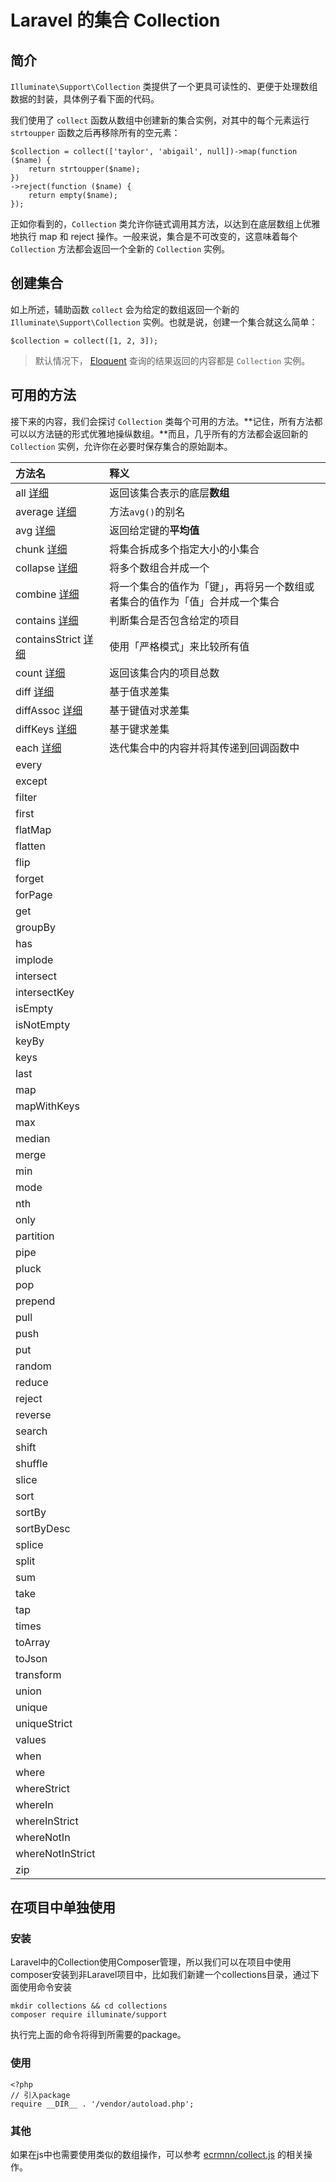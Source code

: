# Laravel 的集合 Collection

## 简介

`Illuminate\Support\Collection` 类提供了一个更具可读性的、更便于处理数组数据的封装，具体例子看下面的代码。

我们使用了 `collect` 函数从数组中创建新的集合实例，对其中的每个元素运行 `strtoupper` 函数之后再移除所有的空元素：

```
$collection = collect(['taylor', 'abigail', null])->map(function ($name) {
    return strtoupper($name);
})
->reject(function ($name) {
    return empty($name);
});
```

正如你看到的，`Collection` 类允许你链式调用其方法，以达到在底层数组上优雅地执行 map 和 reject 操作。一般来说，集合是不可改变的，这意味着每个 `Collection` 方法都会返回一个全新的 `Collection` 实例。

## 创建集合

如上所述，辅助函数 `collect` 会为给定的数组返回一个新的 `Illuminate\Support\Collection` 实例。也就是说，创建一个集合就这么简单：

```
$collection = collect([1, 2, 3]);
```

> 默认情况下， [Eloquent](https://laravel.com/docs/5.5/eloquent) 查询的结果返回的内容都是 `Collection` 实例。

## 可用的方法

接下来的内容，我们会探讨 `Collection` 类每个可用的方法。**记住，所有方法都可以以方法链的形式优雅地操纵数组。**而且，几乎所有的方法都会返回新的 `Collection` 实例，允许你在必要时保存集合的原始副本。

| 方法名 | 释义 |
| :--- | :--- |
| all [详细](/collections/all.md) | 返回该集合表示的底层**数组** |
| average [详细](/collections/avg.md) | 方法`avg()`的别名 |
| avg [详细](/collections/avg.md) | 返回给定键的**平均值** |
| chunk [详细](/collections/chuck.md) | 将集合拆成多个指定大小的小集合 |
| collapse [详细](/collections/collapse.md) | 将多个数组合并成一个 |
| combine [详细](/collections/combine.md) | 将一个集合的值作为「键」，再将另一个数组或者集合的值作为「值」合并成一个集合 |
| contains [详细](/collections/contains.md) | 判断集合是否包含给定的项目 |
| containsStrict [详细](/collections/containsStrict.md) | 使用「严格模式」来比较所有值 |
| count [详细](/collections/count.md) | 返回该集合内的项目总数 |
| diff [详细](/collections/diff.md) | 基于值求差集 |
| diffAssoc [详细](/collections/diffAssoc.md) | 基于键值对求差集 |
| diffKeys [详细](/collections/diffKeys.md) | 基于键求差集 |
| each [详细](/collections/each.md) | 迭代集合中的内容并将其传递到回调函数中 |
| every |  |
| except |  |
| filter |  |
| first |  |
| flatMap |  |
| flatten |  |
| flip |  |
| forget |  |
| forPage |  |
| get |  |
| groupBy |  |
| has |  |
| implode |  |
| intersect |  |
| intersectKey |  |
| isEmpty |  |
| isNotEmpty |  |
| keyBy |  |
| keys |  |
| last |  |
| map |  |
| mapWithKeys |  |
| max |  |
| median |  |
| merge |  |
| min |  |
| mode |  |
| nth |  |
| only |  |
| partition |  |
| pipe |  |
| pluck |  |
| pop |  |
| prepend |  |
| pull |  |
| push |  |
| put |  |
| random |  |
| reduce |  |
| reject |  |
| reverse |  |
| search |  |
| shift |  |
| shuffle |  |
| slice |  |
| sort |  |
| sortBy |  |
| sortByDesc |  |
| splice |  |
| split |  |
| sum |  |
| take |  |
| tap |  |
| times |  |
| toArray |  |
| toJson |  |
| transform |  |
| union |  |
| unique |  |
| uniqueStrict |  |
| values |  |
| when |  |
| where |  |
| whereStrict |  |
| whereIn |  |
| whereInStrict |  |
| whereNotIn |  |
| whereNotInStrict |  |
| zip |  |

## 在项目中单独使用

### 安装

Laravel中的Collection使用Composer管理，所以我们可以在项目中使用composer安装到非Laravel项目中，比如我们新建一个collections目录，通过下面使用命令安装

```
mkdir collections && cd collections
composer require illuminate/support
```

执行完上面的命令将得到所需要的package。

### 使用

```
<?php
// 引入package
require __DIR__ . '/vendor/autoload.php';
```

### 其他

如果在js中也需要使用类似的数组操作，可以参考 [ecrmnn/collect.js](https://github.com/ecrmnn/collect.js) 的相关操作。

